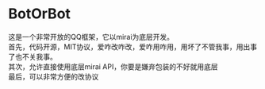 # BotOrBot
这是一个非常开放的QQ框架，它以mirai为底层开发。<br>
首先，代码开源，MIT协议，爱咋改咋改，爱咋用咋用，用坏了不管我事，用出事了也不关我事。<br>
其次，允许直接使用底层mirai API，你要是嫌弃包装的不好就用底层<br>
最后，可以非常方便的改协议<br>
